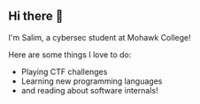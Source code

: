 ## Hi there 👋

I'm Salim, a cybersec student at Mohawk College!

Here are some things I love to do:

  - Playing CTF challenges
  - Learning new programming languages
  - and reading about software internals!
    

